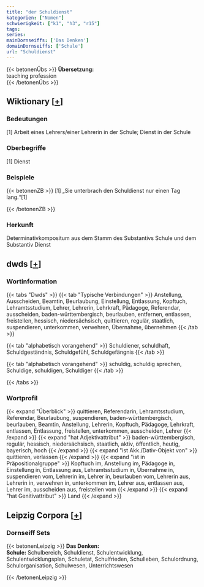 ```yaml
---
title: "der Schuldienst"
kategorien: ["Nomen"]
schwierigkeit: ["k1", "h3", "r15"]
tags:
series:
mainDornseiffs: ['Das Denken']
domainDornseiffs: ['Schule']
url: "Schuldienst"
---
```


{{< betonenÜbs >}}
**Übersetzung:**  
teaching profession  
{{< /betonenÜbs >}}

## Wiktionary [[+](https://de.wiktionary.org/wiki/Schuldienst)]

### Bedeutungen
[1] Arbeit eines Lehrers/einer Lehrerin in der Schule; Dienst in der Schule  

### Oberbegriffe
[1] Dienst  

### Beispiele
{{< betonenZB >}}
[1] „Sie unterbrach den Schuldienst nur einen Tag lang.“[1]  

{{< /betonenZB >}}
### Herkunft
Determinativkompositum aus dem Stamm des Substantivs Schule und dem Substantiv Dienst  



## dwds [[+](https://www.dwds.de/wb/Schuldienst)]

### Wortinformation
{{< tabs "Dwds" >}}
{{< tab "Typische Verbindungen" >}}
Anstellung, Ausscheiden, Beamtin, Beurlaubung, Einstellung, Entlassung, Kopftuch, Lehramtsstudium, Lehrer, Lehrerin, Lehrkraft, Pädagoge, Referendar, ausscheiden, baden-württembergisch, beurlauben, entfernen, entlassen, freistellen, hessisch, niedersächsisch, quittieren, regulär, staatlich, suspendieren, unterkommen, verwehren, Übernahme, übernehmen
{{< /tab >}}

{{< tab "alphabetisch vorangehend" >}}
Schuldiener, schuldhaft, Schuldgeständnis, Schuldgefühl, Schuldgefängnis
{{< /tab >}}

{{< tab "alphabetisch vorangehend" >}}
schuldig, schuldig sprechen, Schuldige, schuldigen, Schuldiger
{{< /tab >}}

{{< /tabs >}}

### Wortprofil
{{< expand "Überblick" >}} quittieren, Referendarin, Lehramtsstudium, Referendar, Beurlaubung, suspendieren, baden-württembergisch, beurlauben, Beamtin, Anstellung, Lehrerin, Kopftuch, Pädagoge, Lehrkraft, entlassen, Entlassung, freistellen, unterkommen, ausscheiden, Lehrer {{< /expand >}}
{{< expand "hat Adjektivattribut" >}} baden-württembergisch, regulär, hessisch, niedersächsisch, staatlich, aktiv, öffentlich, heutig, bayerisch, hoch {{< /expand >}}
{{< expand "ist Akk./Dativ-Objekt von" >}} quittieren, verlassen {{< /expand >}}
{{< expand "ist in Präpositionalgruppe" >}} Kopftuch im, Anstellung im, Pädagoge in, Einstellung in, Entlassung aus, Lehramtsstudium in, Übernahme in, suspendieren vom, Lehrerin im, Lehrer in, beurlauben vom, Lehrerin aus, Lehrerin in, verwehren in, unterkommen im, Lehrer aus, entlassen aus, Lehrer im, ausscheiden aus, freistellen vom {{< /expand >}}
{{< expand "hat Genitivattribut" >}} Land {{< /expand >}}

## Leipzig Corpora [[+](https://corpora.uni-leipzig.de/en/res?word=Schuldienst&corpusId=deu_newscrawl-public_2018)]

### Dornseiff Sets
{{< betonenLeipzig >}}
**Das Denken:**  
**Schule:** Schulbereich, Schuldienst, Schulentwicklung, Schulentwicklungsplan, Schuletat, Schulfrieden, Schulleben, Schulordnung, Schulorganisation, Schulwesen, Unterrichtswesen  

{{< /betonenLeipzig >}}

